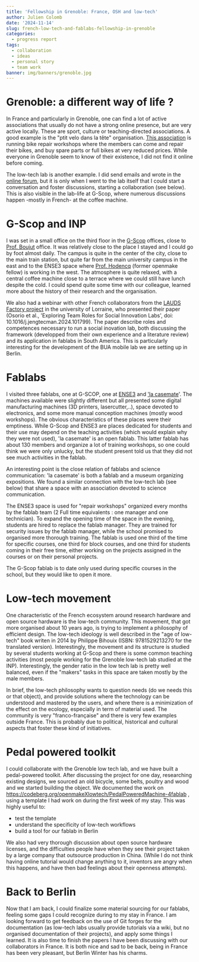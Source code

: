 ```yaml
---
title: 'Fellowship in Grenoble: France, OSH and low-tech'
author: Julien Colomb
date: '2024-11-14'
slug: french-low-tech-and-fablabs-fellowship-in-grenoble
categories:
  - progress report
tags:
  - collaboration
  - ideas
  - personal story
  - team work
banner: img/banners/grenoble.jpg  
---
```


# Grenoble: a different way of life ?

In France and particularly in Grenoble, one can find a lot of active associations that usually do not have a strong online presence, but are very active locally.
These are sport, culture or teaching-directed associations.
A good example is the "ptit velo dans la tête" organisation.
[This association](https://www.ptitvelo.net/#asso) is running bike repair workshops where the members can come and repair their bikes, and buy spare parts or full bikes at very reduced prices.
While everyone in Grenoble seem to know of their existence, I did not find it online before coming.

The low-tech lab is another example.
I did send emails and wrote in the [online forum](https://forum-lowtre-ecosesa.univ-grenoble-alpes.fr), but it is only when I went to the lab itself that I could start a conversation and foster discussions, starting a collaboration (see below).
This is also visible in the lab-life at G-Scop, where numerous discussions happen -mostly in French- at the coffee machine.

# G-Scop and INP

I was set in a small office on the third floor in the [G-Scop](https://g-scop.grenoble-inp.fr/en) offices, close to [Prof. Boujut](https://www.grenoble-inp.fr/fr/personnel/boujut-jean-francois) office.
It was relatively close to the place I stayed and I could go by foot almost daily.
The campus is quite in the center of the city, close to the main train station, but quite far from the main university campus in the east and to the ENSE3 space where [Prof. Hodencq](https://g2elab.grenoble-inp.fr/fr/le-laboratoire/hodencq-sacha) (former openmake fellow) is working in the west.
The atmosphere is quite relaxed, with a central coffee machine close to a terrace where we could still have lunch despite the cold.
I could spend quite some time with our colleague, learned more about the history of their research and the organisation.

We also had a webinar with other French collaborators from the [LAUDS Factory project](https://lauds.eu) in the university of Lorraine, who presented their paper (Osorio et al., 'Exploring Team Roles for Social Innovation Labs', doi: 10.1016/j.jengtecman.2024.101799).
The paper describe roles and competences necessary to run a social inovation lab, both discussing the framework (developped from their own experience and a literature review) and its application in fablabs in South America.
This is particularly interesting for the development of the BUA mobile lab we are setting up in Berlin.

# Fablabs

I visited three fablabs, one at G-SCOP, one at [ENSE3](https://ense3.grenoble-inp.fr/en/our-school/fablab-1) and ['la casemate](https://lacasemate.fr)'.
The machines available were slightly different but all presented some digital manufacturing machines (3D printers, lasercutter,..), space devoted to electronics, and some more manual conception machines (mostly wood workshops).
The obvious characteristics of these places were their emptiness.
While G-Scop and ENSE3 are places dedicated for students and their use may depend on the teaching activities (which would explain why they were not used), 'la casemate' is an open fablab.
This latter fablab has about 130 members and organize a lot of training workshops, so one could think we were only unlucky, but the student present told us that they did not see much activities in the fablab.

An interesting point is the close relation of fablabs and science communication: 'la casemate' is both a fablab and a museum organizing expositions.
We found a similar connection with the low-tech lab (see below) that share a space with an association devoted to science communication.

The ENSE3 space is used for "repair workshops" organized every months by the fablab team (2 Full time equivalents : one manager and one technician).
To expand the opening time of the space in the evening, students are hired to replace the fablab manager.
They are trained for security issues by the fablab manager, while the school promised to organised more thorough training.
The fablab is used one third of the time for specific courses, one third for block courses, and one third for students coming in their free time, either working on the projects assigned in the courses or on their personal projects.

The G-Scop fablab is to date only used during specific courses in the school, but they would like to open it more.

# Low-tech movement

One characteristic of the French ecosystem around research hardware and open source hardware is the low-tech community.
This movement, that got more organised about 10 years ago, is trying to implement a philosophy of efficient design.
The low-tech ideology is well described in the "age of low-tech" book writen in 2014 by Philippe Bihouix (ISBN: 9781529213270 for the translated version).
Interestingly, the movement and its structure is studied by several students working at G-Scop and there is some common teaching activities (most people working for the Grenoble low-tech lab studied at the INP).
Interestingly, the gender ratio in the low tech lab is pretty well balanced, even if the "makers" tasks in this space are taken mostly by the male members.

In brief, the low-tech philosophy wants to question needs (do we needs this or that object), and provide solutions where the technology can be understood and mastered by the users, and where there is a minimization of the effect on the ecology, especially in term of material used.
The community is very "franco-française" and there is very few examples outside France.
This is probably due to political, historical and cultural aspects that foster these kind of initiatives.

# Pedal powered toolkit

I could collaborate with the Grenoble low tech lab, and we have built a pedal-powered toolkit.
After discussing the project for one day, researching existing designs, we sourced an old bicycle, some belts, poultry and wood and we started building the object.
We documented the work on <https://codeberg.org/openmakeXlowtech/PedalPoweredMachine-4fablab> , using a template I had work on during the first week of my stay.
This was highly useful to:

-   test the template
-   understand the specificity of low-tech workflows
-   build a tool for our fablab in Berlin

We also had very thorough discussion about open source hardware licenses, and the difficulties people have when they see their project taken by a large company that outsource production in China.
(While I do not think having online tutorial would change anything to it, inventors are angry when this happens, and have then bad feelings about their openness attempts).

# Back to Berlin

Now that I am back, I could finalize some material sourcing for our fablabs, feeling some gaps I could recognize during to my stay in France.
I am looking forward to get feedback on the use of Git forges for the documentation (as low-tech labs usually provide tutorials via a wiki, but no organised documentation of their projects), and apply some things I learned.
It is also time to finish the papers I have been discussing with our collaborators in France.
It is both nice and sad to be back, being in France has been very pleasant, but Berlin Winter has his charms.
